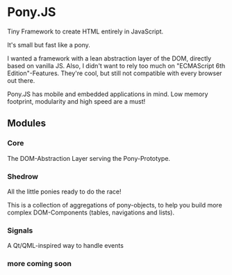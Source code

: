 # Pony.JS

Tiny Framework to create HTML entirely in JavaScript.

It's small but fast like a pony.

I wanted a framework with a lean abstraction layer of the DOM, directly based on vanilla JS.
Also, I didn't want to rely too much on "ECMAScript 6th Edition"-Features. They're cool, but still not compatible with every browser out there.

Pony.JS has mobile and embedded applications in mind.
Low memory footprint, modularity and high speed are a must!


## Modules

### Core

The DOM-Abstraction Layer serving the Pony-Prototype.

### Shedrow

All the little ponies ready to do the race!

This is a collection of aggregations of pony-objects, to help you build more complex DOM-Components (tables, navigations and lists).

### Signals

A Qt/QML-inspired way to handle events

### more coming soon
